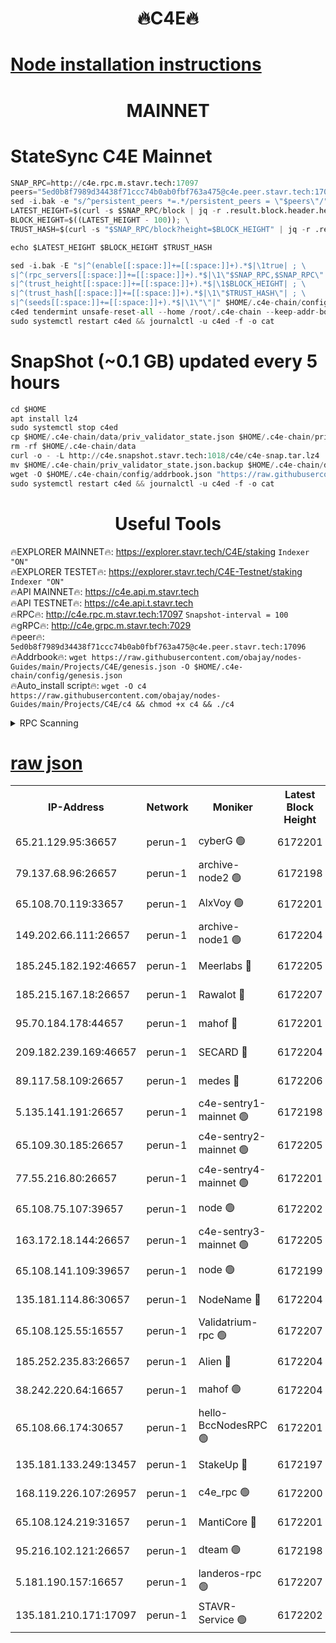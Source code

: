 <h1 align="center"> 🔥C4E🔥</h1>

[Node installation instructions](https://github.com/obajay/nodes-Guides/tree/main/Projects/C4E)
=

<h1 align="center"> MAINNET</h1>

# StateSync C4E Mainnet
```python
SNAP_RPC=http://c4e.rpc.m.stavr.tech:17097
peers="5ed0b8f7989d34438f71ccc74b0ab0fbf763a475@c4e.peer.stavr.tech:17096"
sed -i.bak -e "s/^persistent_peers *=.*/persistent_peers = \"$peers\"/" $HOME/.c4e-chain/config/config.toml
LATEST_HEIGHT=$(curl -s $SNAP_RPC/block | jq -r .result.block.header.height); \
BLOCK_HEIGHT=$((LATEST_HEIGHT - 100)); \
TRUST_HASH=$(curl -s "$SNAP_RPC/block?height=$BLOCK_HEIGHT" | jq -r .result.block_id.hash)

echo $LATEST_HEIGHT $BLOCK_HEIGHT $TRUST_HASH

sed -i.bak -E "s|^(enable[[:space:]]+=[[:space:]]+).*$|\1true| ; \
s|^(rpc_servers[[:space:]]+=[[:space:]]+).*$|\1\"$SNAP_RPC,$SNAP_RPC\"| ; \
s|^(trust_height[[:space:]]+=[[:space:]]+).*$|\1$BLOCK_HEIGHT| ; \
s|^(trust_hash[[:space:]]+=[[:space:]]+).*$|\1\"$TRUST_HASH\"| ; \
s|^(seeds[[:space:]]+=[[:space:]]+).*$|\1\"\"|" $HOME/.c4e-chain/config/config.toml
c4ed tendermint unsafe-reset-all --home /root/.c4e-chain --keep-addr-book
sudo systemctl restart c4ed && journalctl -u c4ed -f -o cat
```
# SnapShot (~0.1 GB) updated every 5 hours
```python
cd $HOME
apt install lz4
sudo systemctl stop c4ed
cp $HOME/.c4e-chain/data/priv_validator_state.json $HOME/.c4e-chain/priv_validator_state.json.backup
rm -rf $HOME/.c4e-chain/data
curl -o - -L http://c4e.snapshot.stavr.tech:1018/c4e/c4e-snap.tar.lz4 | lz4 -c -d - | tar -x -C $HOME/.c4e-chain --strip-components 2
mv $HOME/.c4e-chain/priv_validator_state.json.backup $HOME/.c4e-chain/data/priv_validator_state.json
wget -O $HOME/.c4e-chain/config/addrbook.json "https://raw.githubusercontent.com/obajay/nodes-Guides/main/Projects/C4E/addrbook.json"
sudo systemctl restart c4ed && journalctl -u c4ed -f -o cat
```
 <h1 align="center"> Useful Tools</h1>

🔥EXPLORER MAINNET🔥:  https://explorer.stavr.tech/C4E/staking            `Indexer "ON"` \
🔥EXPLORER TESTET🔥:   https://explorer.stavr.tech/C4E-Testnet/staking     `Indexer "ON"` \
🔥API MAINNET🔥:       https://c4e.api.m.stavr.tech \
🔥API TESTNET🔥:       https://c4e.api.t.stavr.tech \
🔥RPC🔥:               http://c4e.rpc.m.stavr.tech:17097                  `Snapshot-interval = 100` \
🔥gRPC🔥:              http://c4e.grpc.m.stavr.tech:7029 \
🔥peer🔥:              `5ed0b8f7989d34438f71ccc74b0ab0fbf763a475@c4e.peer.stavr.tech:17096` \
🔥Addrbook🔥:    ```wget https://raw.githubusercontent.com/obajay/nodes-Guides/main/Projects/C4E/genesis.json -O $HOME/.c4e-chain/config/genesis.json``` \
🔥Auto_install script🔥: ```wget -O c4 https://raw.githubusercontent.com/obajay/nodes-Guides/main/Projects/C4E/c4 && chmod +x c4 && ./c4```





<details>
<summary>RPC Scanning</summary>

<h2 align="center"> We scan nodes in real time every 4 hours. And we provide the final result of RPC endpoints.
We cannot influence the operation of these nodes in any way. </h2>


```python
If Voting Power is higher than 0 --> then the Node is a validator of the network and may be subject to attack and be a potential threat to the chain.
```
```python
We marked such validators with a red symbol
```

</details>

[raw json](https://rpc-check.c4e.stavr.tech/c4e/rpc-c4e-result.json)
=



<table><tr><th>IP-Address</th><th>Network</th><th>Moniker</th><th>Latest Block Height</th><th>Earliest Block Height</th><th>Catching Up</th><th>Tx Index</th><th>Voting Power</th><th>Scan Time</th></tr><tr><td>65.21.129.95:36657</td><td>perun-1</td><td>cyberG 🟢</td><td>6172201</td><td>0</td><td>False</td><td>on</td><td>0</td><td>2023-12-06T18:21:46.010410781UTC</td></tr><tr><td>79.137.68.96:26657</td><td>perun-1</td><td>archive-node2 🟢</td><td>6172198</td><td>1</td><td>False</td><td>on</td><td>0</td><td>2023-12-06T18:21:28.818040549UTC</td></tr><tr><td>65.108.70.119:33657</td><td>perun-1</td><td>AlxVoy 🟢</td><td>6172201</td><td>1</td><td>False</td><td>on</td><td>0</td><td>2023-12-06T18:21:45.338482411UTC</td></tr><tr><td>149.202.66.111:26657</td><td>perun-1</td><td>archive-node1 🟢</td><td>6172204</td><td>1</td><td>False</td><td>on</td><td>0</td><td>2023-12-06T18:22:02.162225334UTC</td></tr><tr><td>185.245.182.192:46657</td><td>perun-1</td><td>Meerlabs 🔴</td><td>6172205</td><td>1051501</td><td>False</td><td>on</td><td>493550</td><td>2023-12-06T18:22:07.780468721UTC</td></tr><tr><td>185.215.167.18:26657</td><td>perun-1</td><td>Rawalot 🔴</td><td>6172207</td><td>1090501</td><td>False</td><td>on</td><td>579034</td><td>2023-12-06T18:22:20.127345963UTC</td></tr><tr><td>95.70.184.178:44657</td><td>perun-1</td><td>mahof 🔴</td><td>6172201</td><td>2342001</td><td>False</td><td>off</td><td>1357006</td><td>2023-12-06T18:21:44.659052965UTC</td></tr><tr><td>209.182.239.169:46657</td><td>perun-1</td><td>SECARD 🔴</td><td>6172204</td><td>2616101</td><td>False</td><td>off</td><td>675729</td><td>2023-12-06T18:21:59.506569045UTC</td></tr><tr><td>89.117.58.109:26657</td><td>perun-1</td><td>medes 🔴</td><td>6172206</td><td>2826001</td><td>False</td><td>off</td><td>471345</td><td>2023-12-06T18:22:14.930174921UTC</td></tr><tr><td>5.135.141.191:26657</td><td>perun-1</td><td>c4e-sentry1-mainnet 🟢</td><td>6172198</td><td>4267001</td><td>False</td><td>on</td><td>0</td><td>2023-12-06T18:21:28.145029105UTC</td></tr><tr><td>65.109.30.185:26657</td><td>perun-1</td><td>c4e-sentry2-mainnet 🟢</td><td>6172205</td><td>5186001</td><td>False</td><td>on</td><td>0</td><td>2023-12-06T18:22:07.364551495UTC</td></tr><tr><td>77.55.216.80:26657</td><td>perun-1</td><td>c4e-sentry4-mainnet 🟢</td><td>6172201</td><td>5187001</td><td>False</td><td>on</td><td>0</td><td>2023-12-06T18:21:45.002525870UTC</td></tr><tr><td>65.108.75.107:39657</td><td>perun-1</td><td>node 🟢</td><td>6172202</td><td>5198801</td><td>False</td><td>on</td><td>0</td><td>2023-12-06T18:21:48.493662228UTC</td></tr><tr><td>163.172.18.144:26657</td><td>perun-1</td><td>c4e-sentry3-mainnet 🟢</td><td>6172205</td><td>5286001</td><td>False</td><td>on</td><td>0</td><td>2023-12-06T18:22:08.381781345UTC</td></tr><tr><td>65.108.141.109:39657</td><td>perun-1</td><td>node 🟢</td><td>6172199</td><td>5303301</td><td>False</td><td>on</td><td>0</td><td>2023-12-06T18:21:31.299867588UTC</td></tr><tr><td>135.181.114.86:30657</td><td>perun-1</td><td>NodeName 🔴</td><td>6172204</td><td>5508301</td><td>False</td><td>off</td><td>333717</td><td>2023-12-06T18:22:02.505226974UTC</td></tr><tr><td>65.108.125.55:16557</td><td>perun-1</td><td>Validatrium-rpc 🟢</td><td>6172207</td><td>5551301</td><td>False</td><td>on</td><td>0</td><td>2023-12-06T18:22:17.441194290UTC</td></tr><tr><td>185.252.235.83:26657</td><td>perun-1</td><td>Alien 🔴</td><td>6172204</td><td>5736001</td><td>False</td><td>on</td><td>380508</td><td>2023-12-06T18:22:02.848878604UTC</td></tr><tr><td>38.242.220.64:16657</td><td>perun-1</td><td>mahof 🟢</td><td>6172204</td><td>5980001</td><td>False</td><td>off</td><td>0</td><td>2023-12-06T18:21:59.850121008UTC</td></tr><tr><td>65.108.66.174:30657</td><td>perun-1</td><td>hello-BccNodesRPC 🟢</td><td>6172201</td><td>5985401</td><td>False</td><td>on</td><td>0</td><td>2023-12-06T18:21:45.676180070UTC</td></tr><tr><td>135.181.133.249:13457</td><td>perun-1</td><td>StakeUp 🔴</td><td>6172197</td><td>6015001</td><td>False</td><td>on</td><td>1357007</td><td>2023-12-06T18:21:19.566343659UTC</td></tr><tr><td>168.119.226.107:26957</td><td>perun-1</td><td>c4e_rpc 🟢</td><td>6172200</td><td>6072200</td><td>False</td><td>on</td><td>0</td><td>2023-12-06T18:21:37.644988162UTC</td></tr><tr><td>65.108.124.219:31657</td><td>perun-1</td><td>MantiCore 🔴</td><td>6172201</td><td>6072201</td><td>False</td><td>off</td><td>837521</td><td>2023-12-06T18:21:44.162333431UTC</td></tr><tr><td>95.216.102.121:26657</td><td>perun-1</td><td>dteam 🟢</td><td>6172198</td><td>6159001</td><td>False</td><td>on</td><td>0</td><td>2023-12-06T18:21:28.506555900UTC</td></tr><tr><td>5.181.190.157:16657</td><td>perun-1</td><td>landeros-rpc 🟢</td><td>6172207</td><td>6164001</td><td>False</td><td>on</td><td>0</td><td>2023-12-06T18:22:19.812996394UTC</td></tr><tr><td>135.181.210.171:17097</td><td>perun-1</td><td>STAVR-Service 🟢</td><td>6172202</td><td>6169501</td><td>False</td><td>on</td><td>0</td><td>2023-12-06T18:21:50.933249834UTC</td></tr></table>
